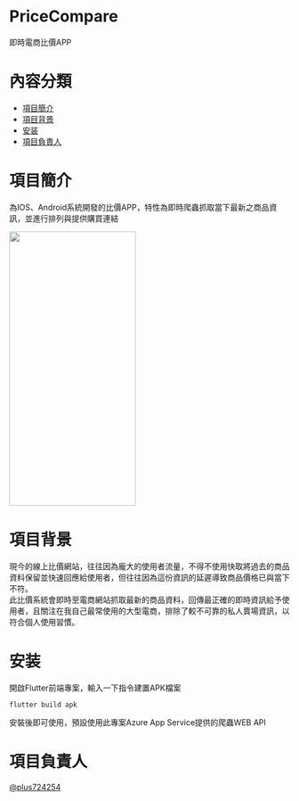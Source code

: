 # PriceCompare
即時電商比價APP
  

# 內容分類
* [項目簡介](#項目簡介)
* [項目背景](#項目背景)
* [安装](#安装)
* [項目負責人](#項目負責人)

# 項目簡介

為IOS、Android系統開發的比價APP，特性為即時爬蟲抓取當下最新之商品資訊，並進行排列與提供購買連結  
  
<img src="https://i.imgur.com/1Q67IvF.png" width="227" height="492"/>

# 項目背景

現今的線上比價網站，往往因為龐大的使用者流量，不得不使用快取將過去的商品資料保留並快速回應給使用者，但往往因為這份資訊的延遲導致商品價格已與當下不符。  
此比價系統會即時至電商網站抓取最新的商品資料，回傳最正確的即時資訊給予使用者，且關注在我自己最常使用的大型電商，排除了較不可靠的私人賣場資訊，以符合個人使用習慣。

# 安装

開啟Flutter前端專案，輸入一下指令建置APK檔案
```console
flutter build apk
```
安裝後即可使用，預設使用此專案Azure App Service提供的爬蟲WEB API

# 項目負責人
[@plus724254](https://github.com/plus724254)
